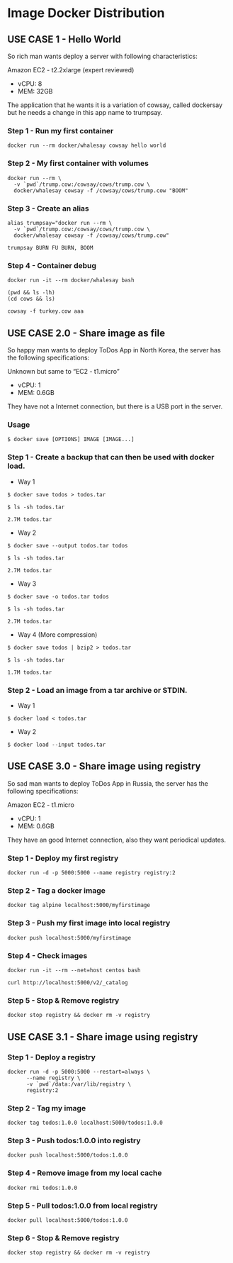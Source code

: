# Image Docker Distribution


## USE CASE 1 - Hello World
So rich man wants deploy a server with following characteristics:

Amazon EC2 - t2.2xlarge (expert reviewed)
  - vCPU: 8
  - MEM: 32GB

The application that he wants it is a variation of cowsay, called dockersay but he needs a change in this app name to trumpsay.

### Step 1 - Run my first container

```
docker run --rm docker/whalesay cowsay hello world
```

### Step 2 - My first container with volumes

```
docker run --rm \
  -v `pwd`/trump.cow:/cowsay/cows/trump.cow \
  docker/whalesay cowsay -f /cowsay/cows/trump.cow "BOOM"
```

### Step 3 - Create an alias

```
alias trumpsay="docker run --rm \
  -v `pwd`/trump.cow:/cowsay/cows/trump.cow \
  docker/whalesay cowsay -f /cowsay/cows/trump.cow"
```

```
trumpsay BURN FU BURN, BOOM
```

### Step 4 - Container debug

```
docker run -it --rm docker/whalesay bash
```

```
(pwd && ls -lh)
(cd cows && ls)
```

```
cowsay -f turkey.cow aaa
```

## USE CASE 2.0 - Share image as file
So happy man wants to deploy ToDos App in North Korea, the server has the following specifications:

Unknown but same to “EC2 - t1.micro”
  - vCPU: 1
  - MEM: 0.6GB

They have not a Internet connection, but there is a USB port in the server.

### Usage

```
$ docker save [OPTIONS] IMAGE [IMAGE...]
```

### Step 1 - Create a backup that can then be used with docker load.
 - Way 1 
```
$ docker save todos > todos.tar

$ ls -sh todos.tar

2.7M todos.tar
```
- Way 2
```
$ docker save --output todos.tar todos

$ ls -sh todos.tar

2.7M todos.tar

```
- Way 3
```
$ docker save -o todos.tar todos

$ ls -sh todos.tar

2.7M todos.tar

```
- Way 4 (More compression)
```
$ docker save todos | bzip2 > todos.tar

$ ls -sh todos.tar

1.7M todos.tar
```
### Step 2 - Load an image from a tar archive or STDIN.
- Way 1
```
$ docker load < todos.tar
```
- Way 2
```
$ docker load --input todos.tar
```

## USE CASE 3.0 - Share image using registry

So sad man wants to deploy ToDos App in Russia, the server has the following specifications:

Amazon EC2 - t1.micro
  - vCPU: 1
  - MEM: 0.6GB

They have an good Internet connection, also they want periodical updates.


### Step 1 - Deploy my first registry

```
docker run -d -p 5000:5000 --name registry registry:2
```

### Step 2 - Tag a docker image

```
docker tag alpine localhost:5000/myfirstimage
```

### Step 3 - Push my first image into local registry

```
docker push localhost:5000/myfirstimage
```

### Step 4 - Check images

```
docker run -it --rm --net=host centos bash

curl http://localhost:5000/v2/_catalog
```

### Step 5 - Stop & Remove registry

```
docker stop registry && docker rm -v registry
```

## USE CASE 3.1 - Share image using registry

### Step 1 - Deploy a registry

```
docker run -d -p 5000:5000 --restart=always \
      --name registry \
      -v `pwd`/data:/var/lib/registry \
      registry:2
```

### Step 2 - Tag my image

```
docker tag todos:1.0.0 localhost:5000/todos:1.0.0
```

### Step 3 - Push todos:1.0.0 into registry

```
docker push localhost:5000/todos:1.0.0
```

### Step 4 - Remove image from my local cache

```
docker rmi todos:1.0.0
```

### Step 5 - Pull todos:1.0.0 from local registry

```
docker pull localhost:5000/todos:1.0.0
```

### Step 6 - Stop & Remove registry

```
docker stop registry && docker rm -v registry
```

